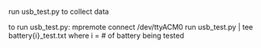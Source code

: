 
run usb_test.py to collect data

to run usb_test.py:
  mpremote connect /dev/ttyACM0 run usb_test.py | tee battery{i}_test.txt
where i = # of battery being tested
